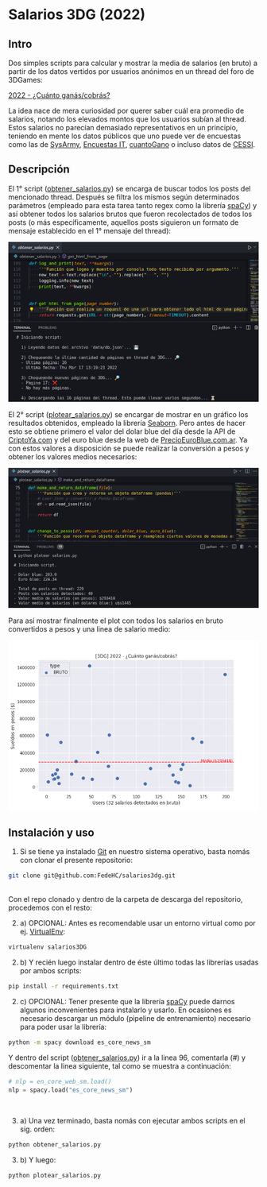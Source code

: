 # Salarios 3DG (2022)

## Intro

Dos simples scripts para calcular y mostrar la media de salarios (en bruto) a partir de los datos vertidos por usuarios anónimos en un thread del foro de 3DGames:

[2022 - ¿Cuánto ganás/cobrás?](https://foros.3dgames.com.ar/threads/1059022-2022-cuanto-ganas-cobras/page1)

La idea nace de mera curiosidad por querer saber cuál era promedio de salarios, notando los elevados montos que los usuarios subían al thread. Estos salarios no parecían demasiado representativos en un principio, teniendo en mente los datos públicos que uno puede ver de encuestas como las de [SysArmy](https://sueldos.openqube.io/encuesta-sueldos-2022.01/), [Encuestas IT](https://www.encuestasit.com/sueldo-desarrollador-de-software-programador-argentina-1), [cuantoGano](https://www.cuantogano.com/sueldos/it-programacion.html) o incluso datos de [CESSI](https://www.cessi.org.ar/ver-noticias-cessi-la-evolucion-de-los-salarios-en-la-industria-it-2755).

## Descripción

El 1° script ([obtener_salarios.py](https://github.com/FedeHC/salarios3dg/blob/main/obtener_salarios.py)) se encarga de buscar todos los posts del mencionado thread. Después se filtra los mismos según determinados parámetros (empleado para esta tarea tanto regex como la librería [spaCy](https://spacy.io/)) y así obtener todos los salarios brutos que fueron recolectados de todos los posts (o más específicamente, aquellos posts siguieron un formato de mensaje establecido en el 1° mensaje del thread):

![Imagen 1](https://raw.githubusercontent.com/FedeHC/salarios3dg/main/images/captura-1.png)

El 2° script ([plotear_salarios.py](https://github.com/FedeHC/salarios3dg/blob/main/plotear_salarios.py)) se encargar de mostrar en un gráfico los resultados obtenidos, empleado la librería [Seaborn](https://seaborn.pydata.org/). Pero antes de hacer esto se obtiene primero el valor del dolar blue del día desde la API de [CriptoYa.com](https://criptoya.com/ar) y del euro blue desde la web de [PrecioEuroBlue.com.ar](https://www.precioeuroblue.com.ar/).
Ya con estos valores a disposición se puede realizar la conversión a pesos y obtener los valores medios necesarios:

![Imagen 2](https://raw.githubusercontent.com/FedeHC/salarios3dg/main/images/captura-2.png)

Para así mostrar finalmente el plot con todos los salarios en bruto convertidos a pesos y una linea de salario medio:

![Imagen 3](https://raw.githubusercontent.com/FedeHC/salarios3dg/main/images/captura-3.png)

## Instalación y uso

1) Si se tiene ya instalado [Git](https://git-scm.com/downloads) en nuestro sistema operativo, basta nomás con clonar el presente repositorio:
```bash
git clone git@github.com:FedeHC/salarios3dg.git
```

<br>
Con el repo clonado y dentro de la carpeta de descarga del repositorio, procedemos con el resto:
<br>

2) a) OPCIONAL: Antes es recomendable usar un entorno virtual como por ej. [VirtualEnv](https://github.com/pypa/virtualenv):

```bash
virtualenv salarios3DG
```

2) b) Y recién luego instalar dentro de éste último todas las librerías usadas por ambos scripts:

```bash
pip install -r requirements.txt
```

2) c) OPCIONAL: Tener presente que la librería [spaCy](https://spacy.io/usage#quickstart) puede darnos algunos inconvenientes para instalarlo y usarlo. En ocasiones es necesario descargar un módulo (pipeline de entrenamiento) necesario para poder usar la librería:

```bash
python -m spacy download es_core_news_sm
```
Y dentro del script ([obtener_salarios.py](https://github.com/FedeHC/salarios3dg/blob/main/obtener_salarios.py#L96)) ir a la linea 96, comentarla (#) y descomentar la linea siguiente, tal como se muestra a continuación:

```python
# nlp = en_core_web_sm.load()
nlp = spacy.load("es_core_news_sm")
```
<br>

3) a) Una vez terminado, basta nomás con ejecutar ambos scripts en el sig. orden:

```bash
python obtener_salarios.py
```

3) b) Y luego:

```bash
python plotear_salarios.py
```
